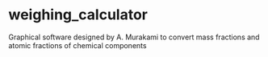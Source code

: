 # weighing_calculator
Graphical software designed by A. Murakami to convert mass fractions and atomic fractions of chemical components
